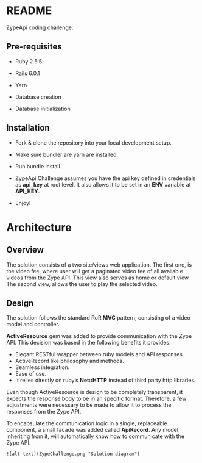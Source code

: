 # README

ZypeApi coding challenge.

## Pre-requisites

* Ruby 2.5.5

* Rails 6.0.1

* Yarn

* Database creation

* Database initialization

## Installation

* Fork & clone the repository into your local development setup.

* Make sure bundler are yarn are installed.

* Run bundle install.

* ZypeApi Challenge assumes you have the api key defined in credentials as **api_key** at root level. It also allows it to be set in an **ENV** variable at **API_KEY**.

* Enjoy!

# Architecture

## Overview

The solution consists of a two site/views web application.
The first one, is the video fee, where user will get a paginated video fee of all available videos from the Zype API. This view also serves as home or default view.
The second view, allows the user to play the selected video.

## Design

The solution follows the standard RoR **MVC** pattern, consisting of a video model and controller.

**ActiveResource** gem was added to provide communication with the Zype API. This decision was based in the following benefits it provides:
* Elegant RESTful wrapper between ruby models and API responses.
* ActiveRecord like philosophy and methods.
* Seamless integration.
* Ease of use.
* It relies directly on ruby’s **Net::HTTP** instead of third party http libraries.

Even though ActiveResource is design to be completely transparent, it expects the response body to be in an specific format. Therefore, a few adjustments were necessary to be made to allow it to process the responses from the Zype API.

To encapsulate the communication logic in a single, replaceable component, a small facade was added called **ApiRecord**. Any model inheriting from it, will automatically know how to communicate with the Zype API.

```
![alt text](ZypeChallenge.png "Solution diagram")
```